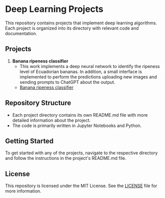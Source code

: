 # Deep Learning Projects

This repository contains projects that implement deep learning algorithms. Each project is organized into its directory with relevant code and documentation.

## Projects

1. **Banana ripeness classifier**
   - This work implements a deep neural network to identify the ripeness level of Ecuadorian bananas. In addition, a small interface is implemented to perform the predictions uploading new images and sending prompts to ChatGPT about the output.
   - [Banana ripeness classifier](https://github.com/XavierMerinoM/Deep_Learning/tree/main/1-Banana_ripeness_classifier)

## Repository Structure

- Each project directory contains its own README.md file with more detailed information about the project.
- The code is primarily written in Jupyter Notebooks and Python.

## Getting Started

To get started with any of the projects, navigate to the respective directory and follow the instructions in the project's README.md file.

## License

This repository is licensed under the MIT License. See the [LICENSE](LICENSE) file for more information.

